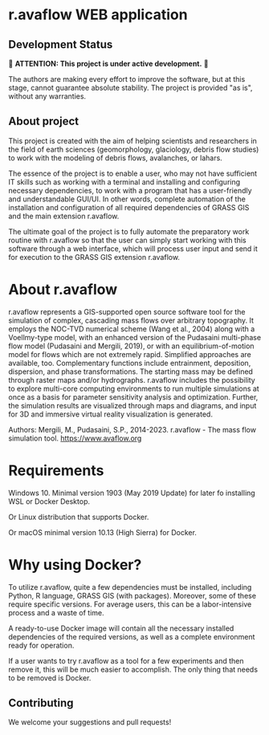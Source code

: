 # r.avaflow WEB application

## Development Status
🚧 **ATTENTION: This project is under active development.** 🚧

The authors are making every effort to improve the software, but at this stage, cannot guarantee absolute stability. The project is provided "as is", without any warranties.

## About project
This project is created with the aim of helping scientists and researchers in the field of earth sciences (geomorphology, glaciology, debris flow studies) to work with the modeling of debris flows, avalanches, or lahars.

The essence of the project is to enable a user, who may not have sufficient IT skills such as working with a terminal and installing and configuring necessary dependencies, to work with a program that has a user-friendly and understandable GUI/UI. In other words, complete automation of the installation and configuration of all required dependencies of GRASS GIS and the main extension r.avaflow.

The ultimate goal of the project is to fully automate the preparatory work routine with r.avaflow so that the user can simply start working with this software through a web interface, which will process user input and send it for execution to the GRASS GIS extension r.avaflow.

# About r.avaflow
r.avaflow represents a GIS-supported open source software tool for the simulation of complex, cascading mass flows over arbitrary topography. It employs the NOC-TVD numerical scheme (Wang et al., 2004) along with a Voellmy-type model, with an enhanced version of the Pudasaini multi-phase flow model (Pudasaini and Mergili, 2019), or with an equilibrium-of-motion model for flows which are not extremely rapid. Simplified approaches are available, too. Complementary functions include entrainment, deposition, dispersion, and phase transformations. The starting mass may be defined through raster maps and/or hydrographs. r.avaflow includes the possibility to explore multi-core computing environments to run multiple simulations at once as a basis for parameter sensitivity analysis and optimization. Further, the simulation results are visualized through maps and diagrams, and input for 3D and immersive virtual reality visualization is generated.

Authors:
Mergili, M., Pudasaini, S.P., 2014-2023. r.avaflow - The mass flow simulation tool. https://www.avaflow.org

# Requirements
Windows 10. Minimal version 1903 (May 2019 Update) for later fo installing WSL or Docker Desktop.

Or Linux distribution that supports Docker.

Or macOS minimal version 10.13 (High Sierra) for Docker.

# Why using Docker?
To utilize r.avaflow, quite a few dependencies must be installed, including Python, R language, GRASS GIS (with packages). Moreover, some of these require specific versions. For average users, this can be a labor-intensive process and a waste of time.

A ready-to-use Docker image will contain all the necessary installed dependencies of the required versions, as well as a complete environment ready for operation.

If a user wants to try r.avaflow as a tool for a few experiments and then remove it, this will be much easier to accomplish. The only thing that needs to be removed is Docker.

## Contributing

We welcome your suggestions and pull requests!
